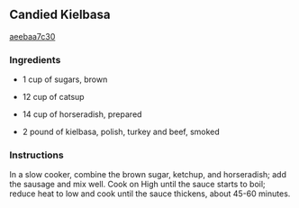 ## Candied Kielbasa

[aeebaa7c30](http://www.food.com/recipe/candied-kielbasa-95779)

### Ingredients

 - 1 cup of sugars, brown

 - 12 cup of catsup

 - 14 cup of horseradish, prepared

 - 2 pound of kielbasa, polish, turkey and beef, smoked

### Instructions

In a slow cooker, combine the brown sugar, ketchup, and horseradish; add the sausage and mix well. Cook on High until the sauce starts to boil; reduce heat to low and cook until the sauce thickens, about 45-60 minutes.